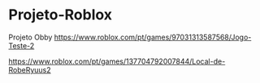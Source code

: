 # Projeto-Roblox

Projeto Obby
https://www.roblox.com/pt/games/97031313587568/Jogo-Teste-2

https://www.roblox.com/pt/games/137704792007844/Local-de-RobeRyuus2
